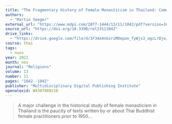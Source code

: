 ```yaml
---
title: "The Fragmentary History of Female Monasticism in Thailand: Community Formation and Development of Monastic Rules by Thai *Mae Chi*s"
authors:
  - "Martin Seeger"
external_url: "https://www.mdpi.com/2077-1444/13/11/1042/pdf?version=1667356522"
source_url: "https://doi.org/10.3390/rel13111042"
drive_links:
  - "https://drive.google.com/file/d/1F34eXnGsriMOepan_fyWjs3_ogcLrDje/view?usp=drivesdk"
course: thai
tags:
  - nuns
year: 2022
month: nov
journal: "Religions"
volume: 13
number: 11
pages: "1042--1042"
publisher: "Multidisciplinary Digital Publishing Institute"
openalexid: W4307869210
---
```


> A major challenge in the historical study of female monasticism in Thailand is the paucity of texts written by or about Thai Buddhist female practitioners prior to 1950...
